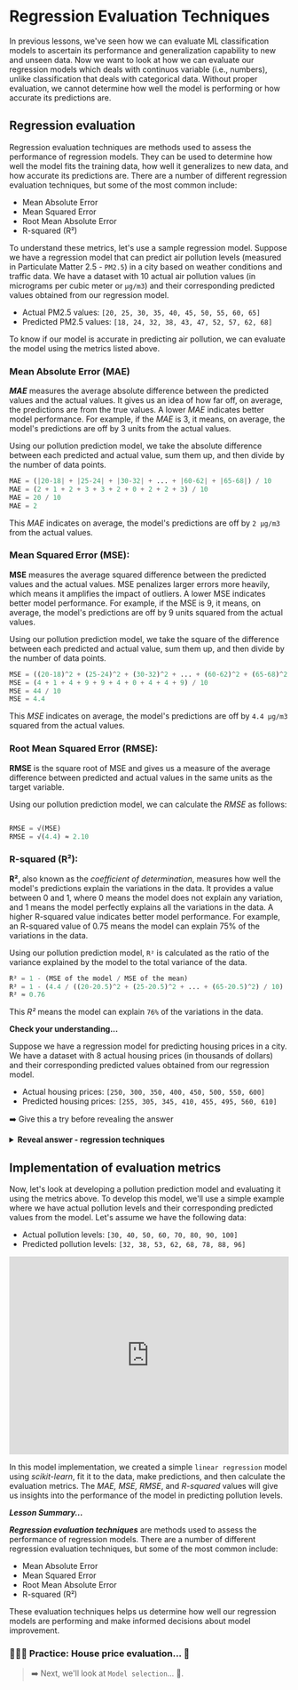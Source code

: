 # Regression Evaluation Techniques

In previous lessons, we've seen how we can evaluate ML classification models to ascertain its performance and generalization capability to new and unseen data. Now we want to look at how we can evaluate our regression models which deals with continuos variable (i.e., numbers), unlike classification that deals with categorical data. Without proper evaluation, we cannot determine how well the model is performing or how accurate its predictions are.

## Regression evaluation
Regression evaluation techniques are methods used to assess the performance of regression models. They can be used to determine how well the model fits the training data, how well it generalizes to new data, and how accurate its predictions are. There are a number of different regression evaluation techniques, but some of the most common include:

- Mean Absolute Error
- Mean Squared Error
- Root Mean Absolute Error
- R-squared (R²)

To understand these metrics, let's use a sample regression model. Suppose we have a regression model that can predict air pollution levels (measured in Particulate Matter 2.5 - `PM2.5`) in a city based on weather conditions and traffic data. We have a dataset with 10 actual air pollution values (in micrograms per cubic meter or `µg/m3`) and their corresponding predicted values obtained from our regression model.

- Actual PM2.5 values: `[20, 25, 30, 35, 40, 45, 50, 55, 60, 65]`
- Predicted PM2.5 values: `[18, 24, 32, 38, 43, 47, 52, 57, 62, 68]` 

To know if our model is accurate in predicting air pollution, we can evaluate the model using the metrics listed above.

### Mean Absolute Error (MAE)
**_MAE_** measures the average absolute difference between the predicted values and the actual values. It gives us an idea of how far off, on average, the predictions are from the true values. A lower _MAE_ indicates better model performance. For example, if the _MAE_ is 3, it means, on average, the model's predictions are off by 3 units from the actual values.

Using our pollution prediction model, we take the absolute difference between each predicted and actual value, sum them up, and then divide by the number of data points.

```python
MAE = (|20-18| + |25-24| + |30-32| + ... + |60-62| + |65-68|) / 10
MAE = (2 + 1 + 2 + 3 + 3 + 2 + 0 + 2 + 2 + 3) / 10
MAE = 20 / 10
MAE = 2
```

This _MAE_ indicates on average, the model's predictions are off by `2 µg/m3` from the actual values.


### Mean Squared Error (MSE):
**MSE** measures the average squared difference between the predicted values and the actual values. MSE penalizes larger errors more heavily, which means it amplifies the impact of outliers. A lower MSE indicates better model performance. For example, if the MSE is 9, it means, on average, the model's predictions are off by 9 units squared from the actual values.

Using our pollution prediction model, we take the square of the difference between each predicted and actual value, sum them up, and then divide by the number of data points.

```python
MSE = ((20-18)^2 + (25-24)^2 + (30-32)^2 + ... + (60-62)^2 + (65-68)^2) / 10
MSE = (4 + 1 + 4 + 9 + 9 + 4 + 0 + 4 + 4 + 9) / 10
MSE = 44 / 10
MSE = 4.4
```

This _MSE_ indicates on average, the model's predictions are off by `4.4 µg/m3` squared from the actual values.

### Root Mean Squared Error (RMSE):
**RMSE** is the square root of MSE and gives us a measure of the average difference between predicted and actual values in the same units as the target variable.

Using our pollution prediction model, we can calculate the _RMSE_ as follows:

```python

RMSE = √(MSE) 
RMSE = √(4.4) ≈ 2.10

```

### R-squared (R²):
**R²**, also known as the _coefficient of determination_, measures how well the model's predictions explain the variations in the data. It provides a value between 0 and 1, where 0 means the model does not explain any variation, and 1 means the model perfectly explains all the variations in the data. A higher R-squared value indicates better model performance. For example, an R-squared value of 0.75 means the model can explain 75% of the variations in the data.

Using our pollution prediction model, `R²` is calculated as the ratio of the variance explained by the model to the total variance of the data.

```python
R² = 1 - (MSE of the model / MSE of the mean)
R² = 1 - (4.4 / ((20-20.5)^2 + (25-20.5)^2 + ... + (65-20.5)^2) / 10)
R² ≈ 0.76
```

This _R²_ means the model can explain `76%` of the variations in the data.

<aside>

**Check your understanding...**

Suppose we have a regression model for predicting housing prices in a city. We have a dataset with 8 actual housing prices (in thousands of dollars) and their corresponding predicted values obtained from our regression model.

- Actual housing prices: `[250, 300, 350, 400, 450, 500, 550, 600]`
- Predicted housing prices: `[255, 305, 345, 410, 455, 495, 560, 610]`

➡️ Give this a try before revealing the answer
</aside>

<details>
<summary><b> Reveal answer - regression techniques </b></summary>

**Mean Absolute Error (MAE)**:

```python
MAE = (|250-255| + |300-305| + |350-345| + ... + |550-560| + |600-610|) / 8
MAE = (5 + 5 + 5 + 10 + 5 + 5 + 10 + 10) / 8
MAE = 55 / 8
MAE ≈ 6.88
```

**Mean Squared Error (MSE)**:

```python
MSE = ((250-255)^2 + (300-305)^2 + (350-345)^2 + ... + (550-560)^2 + (600-610)^2) / 8
MSE = (25 + 25 + 25 + 100 + 25 + 25 + 100 + 100) / 8
MSE = 425 / 8
MSE = 53.13
```

**Root Mean Squared Error (RMSE)**:

```python
RMSE = √(MSE) = √(53.13) ≈ 7.29
```

**R-squared (R²)**:

```python
R-squared = 1 - (53.13 / ((250-425)^2 + (300-425)^2 + ... + (600-425)^2) / 8)
R-squared ≈ 0.89
```

In this exercise, our model shows relatively low `MAE` and `RMSE` and a reasonably high `R-squared`, suggesting that it can predict housing prices with good accuracy.

</details>

## Implementation of evaluation metrics
Now, let's look at developing a pollution prediction model and evaluating it using the metrics above. To develop this model, we'll use a simple example where we have actual pollution levels and their corresponding predicted values from the model. Let's assume we have the following data:

- Actual pollution levels: `[30, 40, 50, 60, 70, 80, 90, 100]`
- Predicted pollution levels: `[32, 38, 53, 62, 68, 78, 88, 96]`

<iframe src="https://trinket.io/embed/python3/07cffae406?toggleCode=true&runOption=run" width="100%" height="356" frameborder="0" marginwidth="0" marginheight="0" allowfullscreen></iframe>

In this model implementation, we created a simple `linear regression` model using _scikit-learn_, fit it to the data, make predictions, and then calculate the evaluation metrics. The _MAE, MSE, RMSE_, and _R-squared_ values will give us insights into the performance of the model in predicting pollution levels.

<aside>

**_Lesson Summary..._**

**_Regression evaluation techniques_** are methods used to assess the performance of regression models. There are a number of different regression evaluation techniques, but some of the most common include:

- Mean Absolute Error
- Mean Squared Error
- Root Mean Absolute Error
- R-squared (R²)

These evaluation techniques helps us determine how well our regression models are performing and make informed decisions about model improvement.
</aside>


### 👩🏾‍🎨 Practice: House price evaluation... 🎯

<!-- [https://developers.google.com/machine-learning/crash-course/descending-into-ml/check-your-understanding]() -->

> ➡️ Next, we'll look at `Model selection`... 🎯.